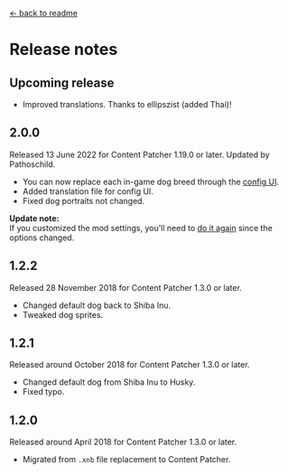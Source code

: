 ﻿﻿﻿[← back to readme](README.md)

# Release notes
## Upcoming release
* Improved translations. Thanks to ellipszist (added Thai)!

## 2.0.0
Released 13 June 2022 for Content Patcher 1.19.0 or later. Updated by Pathoschild.

* You can now replace each in-game dog breed through the [config UI](README.md#configure).
* Added translation file for config UI.
* Fixed dog portraits not changed.

**Update note:**  
If you customized the mod settings, you'll need to [do it again](README.md#configure) since the
options changed.

## 1.2.2
Released 28 November 2018 for Content Patcher 1.3.0 or later.

* Changed default dog back to Shiba Inu.
* Tweaked dog sprites.

## 1.2.1
Released around October 2018 for Content Patcher 1.3.0 or later.

* Changed default dog from Shiba Inu to Husky.
* Fixed typo.

## 1.2.0
Released around April 2018 for Content Patcher 1.3.0 or later.

* Migrated from `.xnb` file replacement to Content Patcher.
